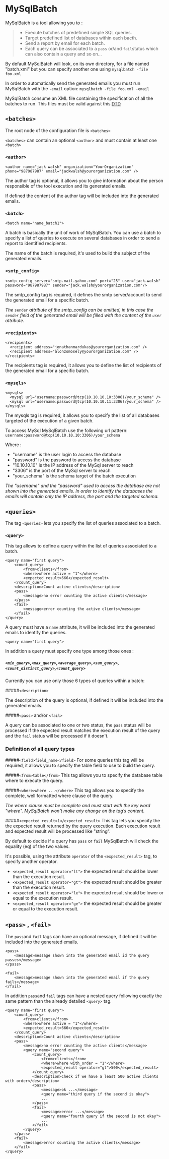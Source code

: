 # MySqlBatch

MySqlBatch is a tool allowing you to :

>  * Execute batches of predefined simple SQL queries.
>  * Target predefined list of databases within each bacth.
>  * Send a report by email for each batch.
>  * Each query can be associated to a `pass` or/and `fail`status which can also contain a query and so on...




By default MySqlBatch will look, on its own directory, for a file named "batch.xml" but you can specify another one using `mysqlbatch -file foo.xml`

In order to automatically send the generated emails you must run MySqlBatch with the `-email` option: `mysqlbatch -file foo.xml -email`


MySqlBatch consume an XML file containing the specification of all the batches to run. 
This files must be valid against this [DTD](https://raw.githubusercontent.com/nirekin/mysqlbatch/master/mysqlbatch.dtd)



## `<batches>`
The root node of the configuration file is `<batches>`

`<batches>` can contain an optional `<author>` and must contain at least one `<batch>`



### `<author>`
    <author name="jack walsh" organization="YourOrganization" phone="987987987" email="jackwalsh@yourorganization.com" />

The author tag is optional, it allows you to give information about the person responsible of the tool execution and its generated emails.

If defined the content of the author tag will be included into the generated emails.



###  `<batch>`
    <batch name="name_batch1">

A batch is basically the unit of work of MySqlBatch. You can use a batch to specify a list of queries to execute on several databases in order to send a report to identified recipients.

The name of the batch is required, it's used to build the subject of the generated emails.



### `<smtp_config>`
    <smtp_config server="smtp.mail.yahoo.com" port="25" user="jack.walsh" password="987987987" sender="jack.walsh@yourorganization.com"/>

The smtp_config tag is required, it defines the smtp server/account to send the generated email for a specific batch.

*The* `sender` *attribute of the smtp_config can be omitted, in this case the `sender` field of the generated email will be filled with the content of the `user` attribute.*



### `<recipients>`
    <recipients>
      <recipient address="jonathanmardukas@yourorganization.com" />
      <recipient address="alonzomosely@yourorganization.com" />
    </recipients>

The recipients tag is required, it allows you to define the list of recipients of the generated email for a specific batch.



### `<mysqls>`
    <mysqls>
      <mysql url="username:password@tcp(10.10.10.10:3306)/your_schema" />
      <mysql url="username:password@tcp(10.10.10.11:3306)/your_schema" />
    </mysqls>
    
The mysqls tag is required, it allows you to specify the list of all databases targeted of the execution of a given batch.

To access MySql MySqlBatch use the following url pattern: `username:password@tcp(10.10.10.10:3306)/your_schema`


Where :

  * "username" is the user login to access the database
  * "password" is the password to access the database
  * "10.10.10.10" is the IP address of the MySql server to reach
  * "3306" is the port of the MySql server to reach
  * "your_schema" is the schema target of the batch execution   

*The "username" and the "password" used to access the database are not shown into the generated emails. In order to identify the databases the emails will contain only the IP address, the port and the targeted schema.*



## `<queries>`

The tag `<queries>` lets you specify the list of queries associated to a batch.



### `<query>`

This tag allows to define a query within the list of queries associated to a batch.

    <query name="first query">
    	<count_query>
    		<from>clients</from>
    		<where>where active = "1"</where>
    		<expected_result>666</expected_result>
    	</count_query>
	    <description>Count active clients</description>
    	<pass>
    		<message>no error counting the active clients</message>
    	</pass>
    	<fail>
    		<message>error counting the active clients</message>
    	</fail>
    </query>



A query must have a `name` attribute, it will be included into the generated emails to identify the queries.

    <query name="first query">

In addition a query must specify one type among those ones :



##### `<min_query>`,`<max_query>`,`<average_query>`,`<sum_query>`,`<count_distinct_query>`,`<count_query>`

Currently you can use only those 6 types of queries within a batch:



#####`<description>`

The description of the query is optional, if defined it will be included into the generated emails.



#####`<pass>` and/or `<fail>`

A query can be associated to one or two status, the `pass` status will be processed if the expected result matches the execution result of the query and the `fail` status will be processed if it doesn't.



### Definition of all query types


#####`<field>field_name</field>`
For some queries this tag will be required, it allows you to specify the table field to use to build the query.


#####`<from>table</from>`
This tag allows you to specify the database table where to execute the query.


#####`<where>where ...</where>`
This tag allows you to specify the complete, well formatted where clause of the query.

*The where clause must be complete and must start with the key word "where". MySqlBatch won't make any change on the tag´s content.*


#####`<expected_result>1</expected_result>`
This tag lets you specify the the expected result returned by the query execution. 
Each execution result and expected result will be processed like "string".

By default to decide if a query has `pass` or `fail` MySqlBatch will check the equality (eq) of the two values.

It's possible, using the attribute `operator` of the `<expected_result>` tag, to specify another operator.

  * `<expected_result operator="lt">` the expected result should be lower than the execution result.
  *  `<expected_result operator="gt">` the expected result should be greater than the execution result.
  * `<expected_result operator="le">` the expected result should be lower or equal to the execution result.
  * `<expected_result operator="ge">` the expected result should be greater or equal to the execution result.
  
 
 
## `<pass>` , `<fail>`

The `pass`and `fail` tags can have an optional message, if defined it will be included into the generated emails.

    <pass>
    	<message>message shown into the generated email id the query passes</message>
    </pass>

    <fail>
    	<message>message shown into the generated email if the query fails</message>
    </fail>

In addition `pass`and `fail` tags can have a nested query following exactly the same pattern than the already detailed `<query>` tag. 

    <query name="first query">
    	<count_query>
    		<from>clients</from>
    		<where>where active = "1"</where>
    		<expected_result>666</expected_result>
    	</count_query>
	    <description>Count active clients</description>
    	<pass>
    		<message>no error counting the active clients</message>
    		<query name="second query">
    			<count_query>
    				<from>clients</from>
    				<where>where with_order = "1"</where>
    				<expected_result operator="gt">500</expected_result>
    			</count_query>
    			<description>Check if we have a least 500 active clients with order</description>
    			<pass>
    				<message>ok ...</message>
    				<query name="third query if the second is okay">
					...
    			</pass>
    			<fail>
    				<message>error ...</message>
    				<query name="fourth query if the second is not okay">
					...
    			</fail>
    		</query>
    	</pass>
    	<fail>
    		<message>error counting the active clients</message>
    	</fail>
    </query>
